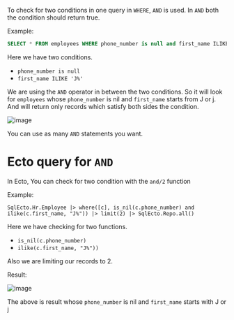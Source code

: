 To check for two conditions in one query in `WHERE`,  `AND` is used. In `AND` both the condition should return true.  

Example:

``` SQL
SELECT * FROM employees WHERE phone_number is null and first_name ILIKE 'J%';
```

Here we have two conditions. 

- `phone_number is null`
- `first_name ILIKE 'J%'`

We are using the `AND` operator in between the two conditions. So it will look for `employees` whose `phone_number` is nil and `first_name` starts from J or j.  And will return only records which satisfy both sides the condition.

![image](https://github.com/sangeethailango/SQL-Ecto-writings/assets/78719077/daa78767-a43f-45a4-9396-d5c92a188f53)

You can use as many `AND` statements you want.

# Ecto query for `AND`

In Ecto, You can check for two condition with the `and/2` function

Example:

``` Ecto
SqlEcto.Hr.Employee |> where([c], is_nil(c.phone_number) and ilike(c.first_name, "J%")) |> limit(2) |> SqlEcto.Repo.all()
```

Here we have checking for two functions.

-  `is_nil(c.phone_number)` 
- `ilike(c.first_name, "J%"))`

Also we are limiting our records to 2. 

Result:

![image](https://github.com/sangeethailango/SQL-Ecto-writings/assets/78719077/2d5b394c-cd4c-4410-9dd6-582e01e869a4)

The above is result whose `phone_number` is nil and `first_name` starts with J or j
